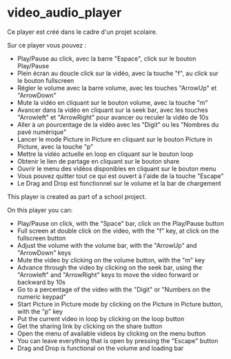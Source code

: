 # video_audio_player

Ce player est créé dans le cadre d'un projet scolaire.

Sur ce player vous pouvez :
  - Play/Pause au click, avec la barre "Espace", click sur le bouton Play/Pause
  - Plein écran au doucle click sur la vidéo, avec la touche "f", au click sur le bouton fullscreen
  - Régler le volume avec la barre volume, avec les touches "ArrowUp" et "ArrowDown"
  - Mute la vidéo en cliquant sur le bouton volume, avec la touche "m"
  - Avancer dans la vidéo en cliquant sur la seek bar, avec les touches "Arrowleft" et "ArrowRight" pour avancer ou reculer la vidéo de 10s
  - Aller à un pourcentage de la vidéo avec les "Digit" ou les "Nombres du pavé numérique"
  - Lancer le mode Picture in Picture en cliquant sur le bouton Picture in Picture, avec la touche "p"
  - Mettre la vidéo actuelle en loop en cliquant sur le bouton loop
  - Obtenir le lien de partage en cliquant sur le bouton share
  - Ouvrir le menu des vidéos disponibles en cliquant sur le bouton menu
  - Vous pouvez quitter tout ce qui est ouvert à l'aide de la touche "Escape"
  - Le Drag and Drop est fonctionnel sur le volume et la bar de chargement
  
This player is created as part of a school project.

On this player you can:
  - Play/Pause on click, with the "Space" bar, click on the Play/Pause button
  - Full screen at double click on the video, with the "f" key, at click on the fullscreen button
  - Adjust the volume with the volume bar, with the "ArrowUp" and "ArrowDown" keys
  - Mute the video by clicking on the volume button, with the "m" key
  - Advance through the video by clicking on the seek bar, using the "Arrowleft" and "ArrowRight" keys to move the video forward or backward by 10s
  - Go to a percentage of the video with the "Digit" or "Numbers on the numeric keypad"
  - Start Picture in Picture mode by clicking on the Picture in Picture button, with the "p" key
  - Put the current video in loop by clicking on the loop button
  - Get the sharing link by clicking on the share button
  - Open the menu of available videos by clicking on the menu button
  - You can leave everything that is open by pressing the "Escape" button
  - Drag and Drop is functional on the volume and loading bar
